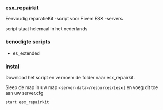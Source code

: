 ### esx_repairkit

Eenvoudig reparatieKit -script voor Fivem ESX -servers

script staat helemaal in het nederlands

### benodigte scripts
* es_extended

### instal
Download het script en vernoem de folder naar esx_repairkit.

Sleep de map in uw map `<server-data>/resources/[esx]` en voeg dit toe aan uw server.cfg
```
start esx_repairkit
```
